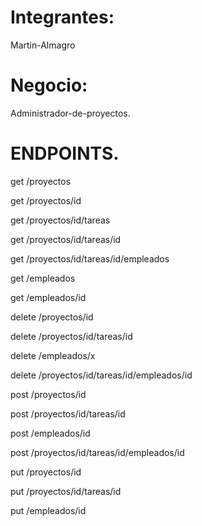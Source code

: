 # Integrantes:
Martin-Almagro

# Negocio:
Administrador-de-proyectos.

# ENDPOINTS. 
get /proyectos 

get /proyectos/id 

get /proyectos/id/tareas

get /proyectos/id/tareas/id

get /proyectos/id/tareas/id/empleados

get /empleados

get /empleados/id

delete /proyectos/id

delete /proyectos/id/tareas/id

delete /empleados/x

delete /proyectos/id/tareas/id/empleados/id

post /proyectos/id

post /proyectos/id/tareas/id

post /empleados/id

post /proyectos/id/tareas/id/empleados/id

put /proyectos/id

put /proyectos/id/tareas/id

put /empleados/id

